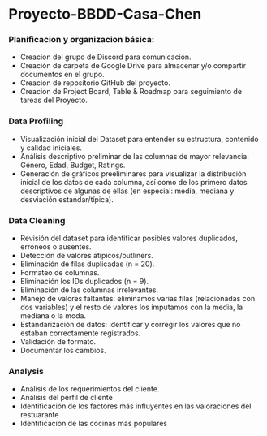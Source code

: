 # Proyecto-BBDD-Casa-Chen
### Planificacion y organizacion básica:
-   Creacion del grupo de Discord para comunicación.
-   Creación de carpeta de Google Drive para almacenar y/o compartir documentos en el grupo.
-   Creacion de repositorio GitHub del proyecto.
-   Creacion de Project Board, Table & Roadmap para seguimiento de tareas del Proyecto.

### Data Profiling
-  Visualización inicial del Dataset para entender su estructura, contenido y calidad iniciales.
-  Análisis descriptivo preliminar de las columnas de mayor relevancia: Género, Edad, Budget, Ratings.
-  Generación de gráficos preeliminares para visualizar la distribución inicial de los datos de cada columna, así como de los primero datos descriptivos de algunas de ellas (en especial: media, mediana y desviación estandar/típica).

### Data Cleaning
-  Revisión del dataset para identificar posibles valores duplicados, erroneos o ausentes.
-  Detección de valores atípicos/outliners.
-  Eliminación de filas duplicadas (n = 20).
-  Formateo de columnas.
-  Eliminación los IDs duplicados (n = 9).
-  Eliminación de las columnas irrelevantes.
-  Manejo de valores faltantes: eliminamos varias filas (relacionadas con dos variables) y el resto de valores los imputamos con la media, la mediana o la moda.
-  Estandarización de datos: identificar y corregir los valores que no estaban correctamente registrados.
-  Validación de formato.
-  Documentar los cambios.

### Analysis
-  Análisis de los requerimientos del cliente.
-  Análisis del perfil de cliente
-  Identificación de los factores más influyentes en las valoraciones del restuarante
-  Identificación de las cocinas más populares
  
